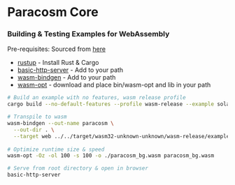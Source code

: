 # Paracosm Core

### Building & Testing Examples for WebAssembly

Pre-requisites:
Sourced from [here](https://github.com/bevyengine/bevy/tree/main/examples#wasm)
- [rustup](https://rustup.rs/) - Install Rust & Cargo
- [basic-http-server](https://crates.io/crates/basic-http-server) - Add to your path
- [wasm-bindgen](https://rustwasm.github.io/wasm-bindgen/) - Add to your path
- [wasm-opt](https://github.com/WebAssembly/binaryen/releases) - download and place bin/wasm-opt and lib in your path


```bash
# Build an example with no features, wasm release profile
cargo build --no-default-features --profile wasm-release --example solar_system --target wasm32-unknown-unknown

# Transpile to wasm
wasm-bindgen --out-name paracosm \
  --out-dir . \
  --target web ../../target/wasm32-unknown-unknown/wasm-release/examples/solar_system.wasm
  
# Optimize runtime size & speed
wasm-opt -Oz -ol 100 -s 100 -o ./paracosm_bg.wasm paracosm_bg.wasm

# Serve from root directory & open in browser
basic-http-server
```

